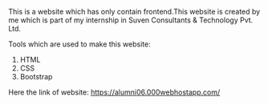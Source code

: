 This is a website which has only contain frontend.This website is created by me which is part of my internship in Suven Consultants & Technology Pvt. Ltd.

Tools which are used to make this website:

1) HTML
2) CSS
3) Bootstrap

Here the link of website: https://alumni06.000webhostapp.com/
